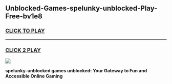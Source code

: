 
## Unblocked-Games-spelunky-unblocked-Play-Free-bv1e8
<h3>
<a href="https://premium76.site?title=spelunky-unblocked&ref=21A">CLICK TO PLAY</a></h3>
<hr>

<h3>
<a href="https://premium76.site?title=spelunky-unblocked&ref=21A">CLICK 2 PLAY</a>
  
</h3>

<a href="https://premium76.site?title=spelunky-unblocked&ref=21A"><img src="https://clearcache.store/games.png"></a>


**spelunky-unblocked games unblocked: Your Gateway to Fun and Accessible Online Gaming**

